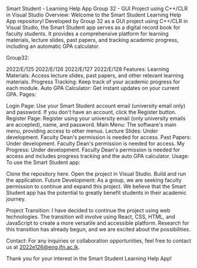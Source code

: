 Smart Student - Learning Help App
Group 32 - GUI Project using C++/CLR in Visual Studio
Overview:
Welcome to the Smart Student Learning Help App repository! Developed by Group 32 as a GUI project using C++/CLR in Visual Studio, the Smart Student app serves as a digital record book for faculty students. It provides a comprehensive platform for learning materials, lecture slides, past papers, and tracking academic progress, including an automatic GPA calculator.

Group32:

2022/E/125
2022/E/126
2022/E/127
2022/E/128
Features:
Learning Materials: Access lecture slides, past papers, and other relevant learning materials.
Progress Tracking: Keep track of your academic progress for each module.
Auto GPA Calculator: Get instant updates on your current GPA.
Pages:

Login Page: Use your Smart Student account email (university email only) and password. If you don't have an account, click the Register button.
Register Page: Register using your university email (only university emails are accepted), name, and password.
Main Menu: The software's main menu, providing access to other menus.
Lecture Slides: Under development. Faculty Dean's permission is needed for access.
Past Papers: Under development. Faculty Dean's permission is needed for access.
My Progress: Under development. Faculty Dean's permission is needed for access and includes progress tracking and the auto GPA calculator.
Usage:
To use the Smart Student app:

Clone the repository here.
Open the project in Visual Studio.
Build and run the application.
Future Development:
As a group, we are seeking faculty permission to continue and expand this project. We believe that the Smart Student app has the potential to greatly benefit students in their academic journey.

Project Transition:
I have decided to continue the project using web technologies. The transition will involve using React, CSS, HTML, and JavaScript to create a more versatile and accessible platform. Research for this transition has already begun, and we are excited about the possibilities.

Contact:
For any inquiries or collaboration opportunities, feel free to contact us at 2022e126@eng.jfn.ac.lk.

Thank you for your interest in the Smart Student Learning Help App!
